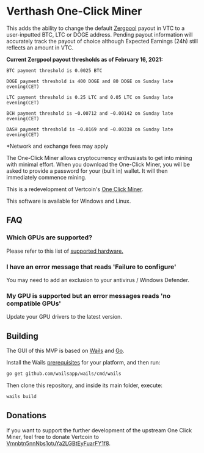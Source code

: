 # Verthash One-Click Miner

This adds the ability to change the default [Zergpool](https://zergpool.com/site/faq) payout in VTC to a user-inputted BTC, LTC or DOGE address.  Pending payout information will accurately track the payout of choice although Expected Earnings (24h) still reflects an amount in VTC.

**Current Zergpool payout thresholds as of February 16, 2021:**

`BTC payment threshold is 0.0025 BTC`

`DOGE payment threshold is 400 DOGE and 80 DOGE on Sunday late evening(CET)`

`LTC payment threshold is 0.25 LTC and 0.05 LTC on Sunday late evening(CET)`

`BCH payment threshold is ~0.00712 and ~0.00142 on Sunday late evening(CET)`

`DASH payment threshold is ~0.0169 and ~0.00338 on Sunday late evening(CET)`

*Network and exchange fees may apply

The One-Click Miner allows cryptocurrency enthusiasts to get into mining with minimal effort. When you download the One-Click Miner, you will be asked to provide a password for your (built in) wallet. It will then immediately commence mining.

This is a redevelopment of Vertcoin's [One Click Miner](https://github.com/vertcoin-project/one-click-miner).

This software is available for Windows and Linux.

## FAQ

### Which GPUs are supported?

Please refer to this list of [supported hardware.](https://github.com/CryptoGraphics/VerthashMiner#supported-hardware)

### I have an error message that reads 'Failure to configure'

You may need to add an exclusion to your antivirus / Windows Defender.

### My GPU is supported but an error messages reads 'no compatible GPUs'

Update your GPU drivers to the latest version.


## Building

The GUI of this MVP is based on [Wails](https://wails.app) and [Go](https://golang.org/).

Install the Wails [prerequisites](https://wails.app/home.html#prerequisites) for your platform, and then run:

```bash
go get github.com/wailsapp/wails/cmd/wails
```

Then clone this repository, and inside its main folder, execute:

```bash
wails build
```

## Donations

If you want to support the further development of the upstream One Click Miner, feel free to donate Vertcoin to [Vmnbtn5nnNbs1otuYa2LGBtEyFuarFY1f8](https://insight.vertcoin.org/address/Vmnbtn5nnNbs1otuYa2LGBtEyFuarFY1f8).
